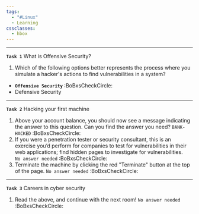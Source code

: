 ```yaml
---
tags:
  - "#Linux"
  - Learning
cssclasses:
  - hbox
---
```

---
**`Task 1`** What is Offensive Security?
1. Which of the following options better represents the process where you simulate a hacker's actions to find vulnerabilities in a system?
- **`Offensive Security`** :BoBxsCheckCircle:
- Defensive Security

---  
**`Task 2`** Hacking your first machine
1. Above your account balance, you should now see a message indicating the answer to this question. Can you find the answer you need?
	`BANK-HACKED` :BoBxsCheckCircle:
2. If you were a penetration tester or security consultant, this is an exercise you’d perform for companies to test for vulnerabilities in their web applications; find hidden pages to investigate for vulnerabilities.  
	`No answer needed` :BoBxsCheckCircle:
3. Terminate the machine by clicking the red "Terminate" button at the top of the page.
	`No answer needed` :BoBxsCheckCircle:

---
**`Task 3`** Careers in cyber security
1. Read the above, and continue with the next room!
	`No answer needed` :BoBxsCheckCircle: